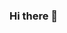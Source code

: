 ### Hi there 👋

<!--
**helano-pessoa/helano-pessoa** is a ✨ _special_ ✨ repository because its `README.md` (this file) appears on your GitHub profile.

Here are some ideas to get you started:

- 🔭 I’m currently working on [Insight Lab](https://insightlab.ufc.br/)
- 👯 I’m looking to collaborate on ...
- 📫 How to reach me: 
-->

